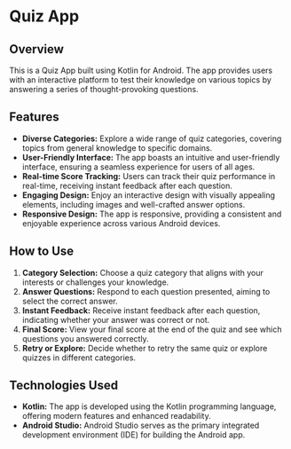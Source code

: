 # Quiz App

## Overview

This is a Quiz App built using Kotlin for Android. The app provides users with an interactive platform to test their knowledge on various topics by answering a series of thought-provoking questions.

## Features

- **Diverse Categories:** Explore a wide range of quiz categories, covering topics from general knowledge to specific domains.
- **User-Friendly Interface:** The app boasts an intuitive and user-friendly interface, ensuring a seamless experience for users of all ages.
- **Real-time Score Tracking:** Users can track their quiz performance in real-time, receiving instant feedback after each question.
- **Engaging Design:** Enjoy an interactive design with visually appealing elements, including images and well-crafted answer options.
- **Responsive Design:** The app is responsive, providing a consistent and enjoyable experience across various Android devices.

## How to Use

1. **Category Selection:** Choose a quiz category that aligns with your interests or challenges your knowledge.
2. **Answer Questions:** Respond to each question presented, aiming to select the correct answer.
3. **Instant Feedback:** Receive instant feedback after each question, indicating whether your answer was correct or not.
4. **Final Score:** View your final score at the end of the quiz and see which questions you answered correctly.
5. **Retry or Explore:** Decide whether to retry the same quiz or explore quizzes in different categories.

## Technologies Used

- **Kotlin:** The app is developed using the Kotlin programming language, offering modern features and enhanced readability.
- **Android Studio:** Android Studio serves as the primary integrated development environment (IDE) for building the Android app.
